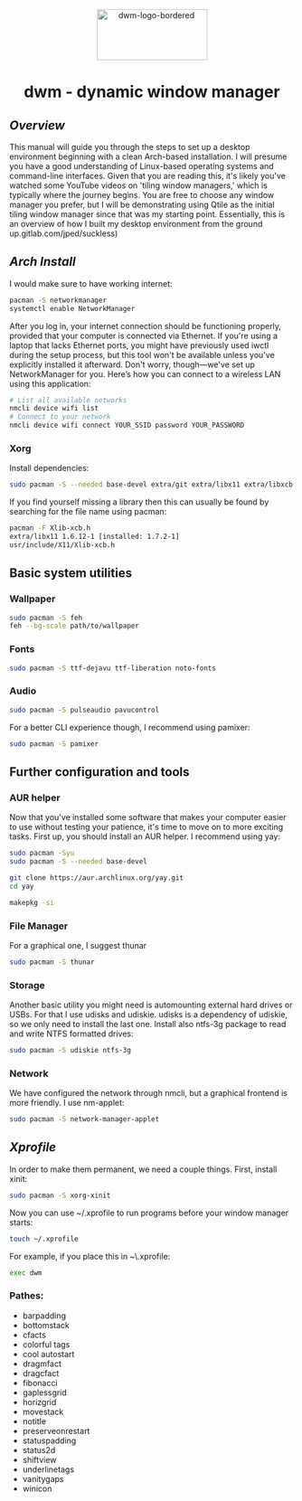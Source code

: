 <div align="center">
  <img src="https://seeklogo.com/images/D/dwm-logo-A5BEFB530B-seeklogo.com.png" alt="dwm-logo-bordered" width="195" height="90"/>
  
  # dwm - dynamic window manager
</div>

## _Overview_
This manual will guide you through the steps to set up a desktop environment beginning with a clean Arch-based installation. I will presume you have a good understanding of Linux-based operating systems and command-line interfaces. Given that you are reading this, it's likely you've watched some YouTube videos on 'tiling window managers,' which is typically where the journey begins. You are free to choose any window manager you prefer, but I will be demonstrating using Qtile as the initial tiling window manager since that was my starting point. Essentially, this is an overview of how I built my desktop environment from the ground up.gitlab.com/jped/suckless)

## _Arch Install_
I would make sure to have working internet:
```sh
pacman -S networkmanager
systemctl enable NetworkManager
```
After you log in, your internet connection should be functioning properly, provided that your computer is connected via Ethernet. If you're using a laptop that lacks Ethernet ports, you might have previously used iwctl during the setup process, but this tool won't be available unless you've explicitly installed it afterward. Don't worry, though—we've set up NetworkManager for you. Here’s how you can connect to a wireless LAN using this application:
```sh
# List all available networks
nmcli device wifi list
# Connect to your network
nmcli device wifi connect YOUR_SSID password YOUR_PASSWORD
```

### Xorg
Install dependencies:
```sh
sudo pacman -S --needed base-devel extra/git extra/libx11 extra/libxcb extra/libxinerama extra/libxft extra/imlib2
```
If you find yourself missing a library then this can usually be found by searching for the file name using pacman:
```sh
pacman -F Xlib-xcb.h
extra/libx11 1.6.12-1 [installed: 1.7.2-1]
usr/include/X11/Xlib-xcb.h
```
## Basic system utilities

### Wallpaper
```sh
sudo pacman -S feh
feh --bg-scale path/to/wallpaper
```

### Fonts
```sh
sudo pacman -S ttf-dejavu ttf-liberation noto-fonts
```

### Audio
```sh
sudo pacman -S pulseaudio pavucontrol
```

For a better CLI experience though, I recommend using pamixer:
```sh
sudo pacman -S pamixer
```

## Further configuration and tools
### AUR helper
Now that you've installed some software that makes your computer easier to use without testing your patience, it's time to move on to more exciting tasks. First up, you should install an AUR helper. I recommend using yay:
```sh
sudo pacman -Syu
sudo pacman -S --needed base-devel

git clone https://aur.archlinux.org/yay.git
cd yay

makepkg -si
```

### File Manager
For a graphical one, I suggest thunar
```sh
sudo pacman -S thunar
```

### Storage
Another basic utility you might need is automounting external hard drives or USBs. For that I use udisks and udiskie. udisks is a dependency of udiskie, so we only need to install the last one. Install also ntfs-3g package to read and write NTFS formatted drives:
```sh
sudo pacman -S udiskie ntfs-3g
```

### Network
We have configured the network through nmcli, but a graphical frontend is more friendly. I use nm-applet:
```sh
sudo pacman -S network-manager-applet
```

## _Xprofile_
 In order to make them permanent, we need a couple things. First, install xinit:
 ```sh
 sudo pacman -S xorg-xinit
 ```
 Now you can use ~/.xprofile to run programs before your window manager starts:
 ```sh
 touch ~/.xprofile
 ```
 For example, if you place this in ~\\.xprofile:
 ```sh
 exec dwm
 ```

### Pathes:
- barpadding
- bottomstack
- cfacts
- colorful tags
- cool autostart
- dragmfact
- dragcfact
- fibonacci
- gaplessgrid
- horizgrid
- movestack
- notitle
- preserveonrestart
- statuspadding
- status2d
- shiftview
- underlinetags
- vanitygaps
- winicon
